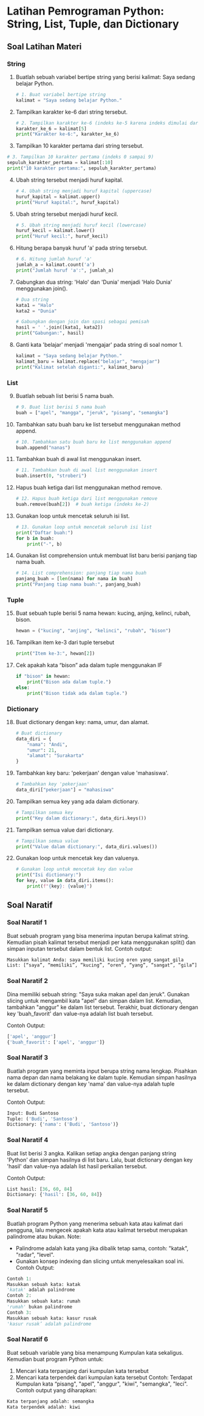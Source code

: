 # Latihan Pemrograman Python: String, List, Tuple, dan Dictionary

## Soal Latihan Materi
### String
1.	Buatlah sebuah variabel bertipe string yang berisi kalimat: Saya sedang belajar Python.
    ``` python
    # 1. Buat variabel bertipe string
    kalimat = "Saya sedang belajar Python."
    ```
2.	Tampilkan karakter ke-6 dari string tersebut.
    ``` python
    # 2. Tampilkan karakter ke-6 (indeks ke-5 karena indeks dimulai dari 0)
    karakter_ke_6 = kalimat[5]
    print("Karakter ke-6:", karakter_ke_6)
    ```
3.	Tampilkan 10 karakter pertama dari string tersebut.
   ``` python
   # 3. Tampilkan 10 karakter pertama (indeks 0 sampai 9)
   sepuluh_karakter_pertama = kalimat[:10]
   print("10 karakter pertama:", sepuluh_karakter_pertama)
   ```
4.	Ubah string tersebut menjadi huruf kapital.
    ``` python
    # 4. Ubah string menjadi huruf kapital (uppercase)
    huruf_kapital = kalimat.upper()
    print("Huruf kapital:", huruf_kapital)
    ```
5.	Ubah string tersebut menjadi huruf kecil.
    ``` python
    # 5. Ubah string menjadi huruf kecil (lowercase)
    huruf_kecil = kalimat.lower()
    print("Huruf kecil:", huruf_kecil)
    ```
6.	Hitung berapa banyak huruf 'a' pada string tersebut.
    ``` python
    # 6. Hitung jumlah huruf 'a'
    jumlah_a = kalimat.count('a')
    print("Jumlah huruf 'a':", jumlah_a)
    ```
7.	Gabungkan dua string: 'Halo' dan 'Dunia' menjadi 'Halo Dunia' menggunakan join().
    ``` python
    # Dua string
    kata1 = "Halo"
    kata2 = "Dunia"

    # Gabungkan dengan join dan spasi sebagai pemisah
    hasil = ' '.join([kata1, kata2])
    print("Gabungan:", hasil)
    ```
8.	Ganti kata 'belajar' menjadi 'mengajar' pada string di soal nomor 1.
    ```python
    kalimat = "Saya sedang belajar Python."
    kalimat_baru = kalimat.replace("belajar", "mengajar")
    print("Kalimat setelah diganti:", kalimat_baru)
    ```

### List
9.	Buatlah sebuah list berisi 5 nama buah.
    ```python
    # 9. Buat list berisi 5 nama buah
    buah = ["apel", "mangga", "jeruk", "pisang", "semangka"]
    ```
10.	Tambahkan satu buah baru ke list tersebut menggunakan method append.
    ```python
    # 10. Tambahkan satu buah baru ke list menggunakan append
    buah.append("nanas")
    ```
11.	Tambahkan buah di awal list menggunakan insert.
    ```python
    # 11. Tambahkan buah di awal list menggunakan insert
    buah.insert(0, "stroberi")
    ```
12.	Hapus buah ketiga dari list menggunakan method remove.
    ```python
    # 12. Hapus buah ketiga dari list menggunakan remove
    buah.remove(buah[2])  # buah ketiga (indeks ke-2)
    ```
13.	Gunakan loop untuk mencetak seluruh isi list.
    ```python
    # 13. Gunakan loop untuk mencetak seluruh isi list
    print("Daftar buah:")
    for b in buah:
        print("-", b)
    ```
14.	Gunakan list comprehension untuk membuat list baru berisi panjang tiap nama buah.
    ```python
    # 14. List comprehension: panjang tiap nama buah
    panjang_buah = [len(nama) for nama in buah]
    print("Panjang tiap nama buah:", panjang_buah)
    ```

### Tuple
15.	Buat sebuah tuple berisi 5 nama hewan: kucing, anjing, kelinci, rubah, bison.
    ```python
    hewan = ("kucing", "anjing", "kelinci", "rubah", "bison")
    ```
16.	Tampilkan item ke-3 dari tuple tersebut
    ```python
    print("Item ke-3:", hewan[2])
    ```
17.	Cek apakah kata “bison” ada dalam tuple menggunakan IF
    ```python
    if "bison" in hewan:
        print("Bison ada dalam tuple.")
    else:
        print("Bison tidak ada dalam tuple.")
    ```

### Dictionary
18.	Buat dictionary dengan key: nama, umur, dan alamat.
    ```python
    # Buat dictionary
    data_diri = {
        "nama": "Andi",
        "umur": 21,
        "alamat": "Surakarta"
    }
    ```
19.	Tambahkan key baru: 'pekerjaan' dengan value 'mahasiswa'.
    ```python
    # Tambahkan key 'pekerjaan'
    data_diri["pekerjaan"] = "mahasiswa"
    ```
20.	Tampilkan semua key yang ada dalam dictionary.
    ```python
    # Tampilkan semua key
    print("Key dalam dictionary:", data_diri.keys())
    ```
21.	Tampilkan semua value dari dictionary.
    ```python
    # Tampilkan semua value
    print("Value dalam dictionary:", data_diri.values())
    ```
22.	Gunakan loop untuk mencetak key dan valuenya.
    ```python
    # Gunakan loop untuk mencetak key dan value
    print("Isi dictionary:")
    for key, value in data_diri.items():
        print(f"{key}: {value}")
    ```
 
## Soal Naratif
### Soal Naratif 1
Buat sebuah program yang bisa menerima inputan berupa kalimat string. Kemudian pisah kalimat tersebut menjadi per kata menggunakan split() dan simpan inputan tersebut dalam bentuk list.
Contoh output:
```python
Masukkan kalimat Anda: saya memiliki kucing oren yang sangat gila
List: [“saya”, “memiliki”, “kucing”, “oren”, “yang”, “sangat”, “gila”]
```


### Soal Naratif 2
Dina memiliki sebuah string: "Saya suka makan apel dan jeruk". 
Gunakan slicing untuk mengambil kata "apel" dan simpan dalam list. Kemudian, tambahkan "anggur" ke dalam list tersebut.
Terakhir, buat dictionary dengan key 'buah_favorit' dan value-nya adalah list buah tersebut.

Contoh Output:
``` python
['apel', 'anggur']
{'buah_favorit': ['apel', 'anggur']}
```

### Soal Naratif 3
Buatlah program yang meminta input berupa string nama lengkap.
Pisahkan nama depan dan nama belakang ke dalam tuple. Kemudian simpan hasilnya ke dalam dictionary dengan key 'nama' dan value-nya adalah tuple tersebut.

Contoh Output:
``` python
Input: Budi Santoso
Tuple: ('Budi', 'Santoso')
Dictionary: {'nama': ('Budi', 'Santoso')}
```

### Soal Naratif 4
Buat list berisi 3 angka. Kalikan setiap angka dengan panjang string 'Python' dan simpan hasilnya di list baru.
Lalu, buat dictionary dengan key 'hasil' dan value-nya adalah list hasil perkalian tersebut.

Contoh Output:
``` python
List hasil: [36, 60, 84]
Dictionary: {'hasil': [36, 60, 84]}
```

### Soal Naratif 5
Buatlah program Python yang menerima sebuah kata atau kalimat dari pengguna, lalu mengecek apakah kata atau kalimat tersebut merupakan palindrome atau bukan.
Note:
-	Palindrome adalah kata yang jika dibalik tetap sama, contoh: "katak", "radar", "level".
-	Gunakan konsep indexing dan slicing untuk menyelesaikan soal ini.
Contoh Output:
``` python
Contoh 1:
Masukkan sebuah kata: katak
'katak' adalah palindrome
Contoh 2:
Masukkan sebuah kata: rumah
'rumah' bukan palindrome
Contoh 3:
Masukkan sebuah kata: kasur rusak
'kasur rusak’ adalah palindrome
```

### Soal Naratif 6
Buat sebuah variable yang bisa menampung Kumpulan kata sekaligus. Kemudian buat program Python untuk:
1.	Mencari kata terpanjang dari kumpulan kata tersebut
2.	Mencari kata terpendek dari kumpulan kata tersebut
Contoh:
Terdapat Kumpulan kata “pisang", "apel", "anggur", "kiwi", "semangka", "leci".
Contoh output yang diharapkan:
``` python
Kata terpanjang adalah: semangka
Kata terpendek adalah: kiwi
```
